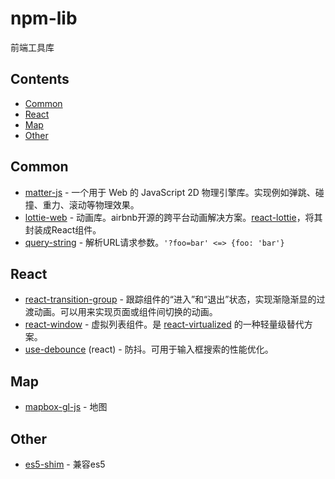 # npm-lib
前端工具库

## Contents

- [Common](#common)
- [React](#react)
- [Map](#map)
- [Other](#Other)

## Common

- [matter-js](https://www.npmjs.com/package/matter-js) - 一个用于 Web 的 JavaScript 2D 物理引擎库。实现例如弹跳、碰撞、重力、滚动等物理效果。
- [lottie-web](https://github.com/airbnb/lottie-web) - 动画库。airbnb开源的跨平台动画解决方案。[react-lottie](https://www.npmjs.com/package/react-lottie)，将其封装成React组件。
- [query-string](https://www.npmjs.com/package/query-string) - 解析URL请求参数。`'?foo=bar' <=> {foo: 'bar'}`

## React

- [react-transition-group](https://www.npmjs.com/package/react-transition-group) - 跟踪组件的“进入”和“退出”状态，实现渐隐渐显的过渡动画。可以用来实现页面或组件间切换的动画。
- [react-window](https://www.npmjs.com/package/react-window) - 虚拟列表组件。是 [react-virtualized](https://www.npmjs.com/package/react-virtualized) 的一种轻量级替代方案。
- [use-debounce](https://www.npmjs.com/package/use-debounce) (react) - 防抖。可用于输入框搜索的性能优化。

## Map

- [mapbox-gl-js](http://www.mapbox.cn/tutorials/gljs/) - 地图

## Other

- [es5-shim](https://github.com/es-shims/es5-shim) - 兼容es5
